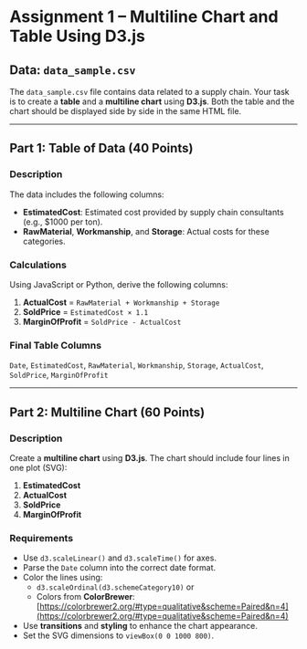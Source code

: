 # Assignment 1 – Multiline Chart and Table Using D3.js

## Data: `data_sample.csv`

The `data_sample.csv` file contains data related to a supply chain. Your task is to create a **table** and a **multiline chart** using **D3.js**. Both the table and the chart should be displayed side by side in the same HTML file.

---

## Part 1: Table of Data (40 Points)

### Description
The data includes the following columns:
- **EstimatedCost**: Estimated cost provided by supply chain consultants (e.g., $1000 per ton).  
- **RawMaterial**, **Workmanship**, and **Storage**: Actual costs for these categories.  

### Calculations
Using JavaScript or Python, derive the following columns:
1. **ActualCost** = `RawMaterial + Workmanship + Storage`
2. **SoldPrice** = `EstimatedCost × 1.1`
3. **MarginOfProfit** = `SoldPrice - ActualCost`

### Final Table Columns
`Date`, `EstimatedCost`, `RawMaterial`, `Workmanship`, `Storage`, `ActualCost`, `SoldPrice`, `MarginOfProfit`

---

## Part 2: Multiline Chart (60 Points)

### Description
Create a **multiline chart** using **D3.js**. The chart should include four lines in one plot (SVG):
1. **EstimatedCost**  
2. **ActualCost**  
3. **SoldPrice**  
4. **MarginOfProfit**  

### Requirements
- Use `d3.scaleLinear()` and `d3.scaleTime()` for axes.  
- Parse the `Date` column into the correct date format.  
- Color the lines using:
  - `d3.scaleOrdinal(d3.schemeCategory10)` or  
  - Colors from **ColorBrewer**: [https://colorbrewer2.org/#type=qualitative&scheme=Paired&n=4](https://colorbrewer2.org/#type=qualitative&scheme=Paired&n=4)  
- Use **transitions** and **styling** to enhance the chart appearance.  
- Set the SVG dimensions to `viewBox(0 0 1000 800)`.  
